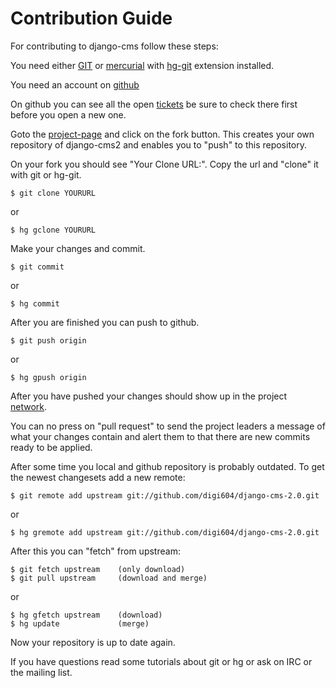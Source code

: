 Contribution Guide
==================

For contributing to django-cms follow these steps:

You need either [GIT](http://git-scm.com/) or [mercurial](http://www.selenic.com/mercurial/) with [hg-git](http://hg-git.github.com/) extension installed.

You need an account on [github](http://www.github.com)

On github you can see all the open [tickets](http://github.com/digi604/django-cms-2.0/issues) be sure to check there first before you open a new one.

Goto the [project-page](http://github.com/digi604/django-cms-2.0/) and click on the fork button.
This creates your own repository of django-cms2 and enables you to "push" to this repository.



On your fork you should see "Your Clone URL:". Copy the url and "clone" it with git or hg-git.

	$ git clone YOURURL
	
or 
	
	$ hg gclone YOURURL

Make your changes and commit.

	$ git commit
	
or 
	
	$ hg commit
	
After you are finished you can push to github. 

	$ git push origin
	
or 
	
	$ hg gpush origin

After you have pushed your changes should show up in the project [network](http://github.com/digi604/django-cms-2.0/network).

You can no press on "pull request" to send the project leaders a message of what your changes contain and alert them to that there are new commits ready to be applied.

After some time you local and github repository is probably outdated.
To get the newest changesets add a new remote:

	$ git remote add upstream git://github.com/digi604/django-cms-2.0.git
	
or 
	
	$ hg gremote add upstream git://github.com/digi604/django-cms-2.0.git
	
After this you can "fetch" from upstream:

	$ git fetch upstream 	(only download)
	$ git pull upstream 	(download and merge)
	
or 
	
	$ hg gfetch upstream 	(download)
	$ hg update 			(merge)

Now your repository is up to date again.

If you have questions read some tutorials about git or hg or ask on IRC or the mailing list.
